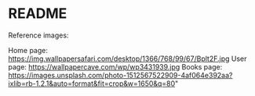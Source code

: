 # README

Reference images:

Home page: https://img.wallpapersafari.com/desktop/1366/768/99/67/Bplt2F.jpg
User page: https://wallpapercave.com/wp/wp3431939.jpg
Books page: https://images.unsplash.com/photo-1512567522909-4af064e392aa?ixlib=rb-1.2.1&auto=format&fit=crop&w=1650&q=80"
